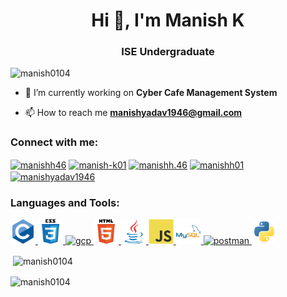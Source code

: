 <h1 align="center">Hi 👋, I'm Manish K</h1>
<h3 align="center">ISE Undergraduate</h3>

<p align="left"> <img src="https://komarev.com/ghpvc/?username=manish0104&label=Profile%20views&color=0e75b6&style=flat" alt="manish0104" /> </p>

- 🔭 I’m currently working on **Cyber Cafe Management System**

- 📫 How to reach me **manishyadav1946@gmail.com**

<h3 align="left">Connect with me:</h3>
<p align="left">
<a href="https://twitter.com/manishh46" target="blank"><img align="center" src="https://raw.githubusercontent.com/rahuldkjain/github-profile-readme-generator/master/src/images/icons/Social/twitter.svg" alt="manishh46" height="30" width="40" /></a>
<a href="https://linkedin.com/in/manish-k01" target="blank"><img align="center" src="https://raw.githubusercontent.com/rahuldkjain/github-profile-readme-generator/master/src/images/icons/Social/linked-in-alt.svg" alt="manish-k01" height="30" width="40" /></a>
<a href="https://instagram.com/manishh.46" target="blank"><img align="center" src="https://raw.githubusercontent.com/rahuldkjain/github-profile-readme-generator/master/src/images/icons/Social/instagram.svg" alt="manishh.46" height="30" width="40" /></a>
<a href="https://www.codechef.com/users/manishh01" target="blank"><img align="center" src="https://cdn.jsdelivr.net/npm/simple-icons@3.1.0/icons/codechef.svg" alt="manishh01" height="30" width="40" /></a>
<a href="https://www.hackerrank.com/manishyadav1946" target="blank"><img align="center" src="https://raw.githubusercontent.com/rahuldkjain/github-profile-readme-generator/master/src/images/icons/Social/hackerrank.svg" alt="manishyadav1946" height="30" width="40" /></a>
</p>

<h3 align="left">Languages and Tools:</h3>
<p align="left"> <a href="https://www.cprogramming.com/" target="_blank" rel="noreferrer"> <img src="https://raw.githubusercontent.com/devicons/devicon/master/icons/c/c-original.svg" alt="c" width="40" height="40"/> </a> <a href="https://www.w3schools.com/css/" target="_blank" rel="noreferrer"> <img src="https://raw.githubusercontent.com/devicons/devicon/master/icons/css3/css3-original-wordmark.svg" alt="css3" width="40" height="40"/> </a> <a href="https://cloud.google.com" target="_blank" rel="noreferrer"> <img src="https://www.vectorlogo.zone/logos/google_cloud/google_cloud-icon.svg" alt="gcp" width="40" height="40"/> </a> <a href="https://www.w3.org/html/" target="_blank" rel="noreferrer"> <img src="https://raw.githubusercontent.com/devicons/devicon/master/icons/html5/html5-original-wordmark.svg" alt="html5" width="40" height="40"/> </a> <a href="https://www.java.com" target="_blank" rel="noreferrer"> <img src="https://raw.githubusercontent.com/devicons/devicon/master/icons/java/java-original.svg" alt="java" width="40" height="40"/> </a> <a href="https://developer.mozilla.org/en-US/docs/Web/JavaScript" target="_blank" rel="noreferrer"> <img src="https://raw.githubusercontent.com/devicons/devicon/master/icons/javascript/javascript-original.svg" alt="javascript" width="40" height="40"/> </a> <a href="https://www.mysql.com/" target="_blank" rel="noreferrer"> <img src="https://raw.githubusercontent.com/devicons/devicon/master/icons/mysql/mysql-original-wordmark.svg" alt="mysql" width="40" height="40"/> </a> <a href="https://postman.com" target="_blank" rel="noreferrer"> <img src="https://www.vectorlogo.zone/logos/getpostman/getpostman-icon.svg" alt="postman" width="40" height="40"/> </a> <a href="https://www.python.org" target="_blank" rel="noreferrer"> <img src="https://raw.githubusercontent.com/devicons/devicon/master/icons/python/python-original.svg" alt="python" width="40" height="40"/> </a> </p>

<p>&nbsp;<img align="center" src="https://github-readme-stats.vercel.app/api?username=manish0104&show_icons=true&locale=en" alt="manish0104" /></p>

<p><img align="center" src="https://github-readme-streak-stats.herokuapp.com/?user=manish0104&" alt="manish0104" /></p>
